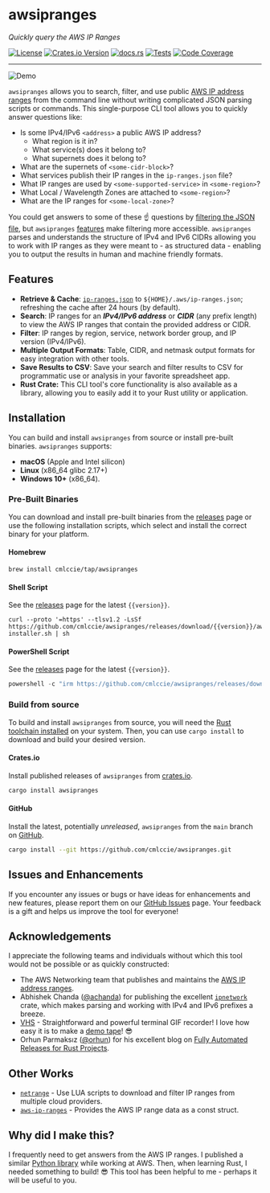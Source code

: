 # awsipranges

_Quickly query the AWS IP Ranges_

[![License](https://img.shields.io/badge/license-BSD%E2%80%932%E2%80%93Clause%E2%80%93Patent-blue)](https://opensource.org/license/bsdpluspatent)
[![Crates.io Version](https://img.shields.io/crates/v/awsipranges)](https://crates.io/crates/awsipranges)
[![docs.rs](https://img.shields.io/docsrs/awsipranges)](https://docs.rs/awsipranges/latest/awsipranges/)
[![Tests](https://github.com/cmlccie/awsipranges/actions/workflows/tests.yml/badge.svg?branch=main)](https://github.com/cmlccie/awsipranges/actions/workflows/tests.yml)
[![Code Coverage](https://codecov.io/gh/cmlccie/awsipranges/graph/badge.svg?token=2NS0NOYQ0Y)](https://codecov.io/gh/cmlccie/awsipranges)

---

![Demo](https://vhs.charm.sh/vhs-10iTXUYl2aeKdyYoMvI6C0.gif)

`awsipranges` allows you to search, filter, and use public [AWS IP address ranges](https://docs.aws.amazon.com/vpc/latest/userguide/aws-ip-ranges.html) from the command line without writing complicated JSON parsing scripts or commands. This single-purpose CLI tool allows you to quickly answer questions like:

- Is some IPv4/IPv6 `<address>` a public AWS IP address?
  - What region is it in?
  - What service(s) does it belong to?
  - What supernets does it belong to?
- What are the supernets of `<some-cidr-block>`?
- What services publish their IP ranges in the `ip-ranges.json` file?
- What IP ranges are used by `<some-supported-service>` in `<some-region>`?
- What Local / Wavelength Zones are attached to `<some-region>`?
- What are the IP ranges for `<some-local-zone>`?

You could get answers to some of these ☝️ questions by [filtering the JSON file](https://docs.aws.amazon.com/vpc/latest/userguide/aws-ip-work-with.html#filter-json-file), but `awsipranges` [features](#features) make filtering more accessible. `awsipranges` parses and understands the structure of IPv4 and IPv6 CIDRs allowing you to work with IP ranges as they were meant to - as structured data - enabling you to output the results in human and machine friendly formats.

## Features

- **Retrieve & Cache**: [`ip-ranges.json`](https://ip-ranges.amazonaws.com/ip-ranges.json) to `${HOME}/.aws/ip-ranges.json`; refreshing the cache after 24 hours (by default).
- **Search**: IP ranges for an _**IPv4/IPv6 address**_ or _**CIDR**_ (any prefix length) to view the AWS IP ranges that contain the provided address or CIDR.
- **Filter**: IP ranges by region, service, network border group, and IP version (IPv4/IPv6).
- **Multiple Output Formats**: Table, CIDR, and netmask output formats for easy integration with other tools.
- **Save Results to CSV**: Save your search and filter results to CSV for programmatic use or analysis in your favorite spreadsheet app.
- **Rust Crate:** This CLI tool's core functionality is also available as a library, allowing you to easily add it to your Rust utility or application.

## Installation

You can build and install `awsipranges` from source or install pre-built binaries. `awsipranges` supports:

- **macOS** (Apple and Intel silicon)
- **Linux** (x86_64 glibc 2.17+)
- **Windows 10+** (x86_64).

### Pre-Built Binaries

You can download and install pre-built binaries from the [releases](https://github.com/cmlccie/awsipranges/releases/) page or use the following installation scripts, which select and install the correct binary for your platform.

#### Homebrew

```Shell
brew install cmlccie/tap/awsipranges
```

#### Shell Script

See the [releases](https://github.com/cmlccie/awsipranges/releases/) page for the latest `{{version}}`.

```Shell
curl --proto '=https' --tlsv1.2 -LsSf https://github.com/cmlccie/awsipranges/releases/download/{{version}}/awsipranges-installer.sh | sh
```

#### PowerShell Script

See the [releases](https://github.com/cmlccie/awsipranges/releases/) page for the latest `{{version}}`.

```PowerShell
powershell -c "irm https://github.com/cmlccie/awsipranges/releases/download/{{version}}/awsipranges-installer.ps1 | iex"
```

### Build from source

To build and install `awsipranges` from source, you will need the [Rust toolchain installed](https://www.rust-lang.org/tools/install) on your system. Then, you can use `cargo install` to download and build your desired version.

#### Crates.io

Install published releases of `awsipranges` from [crates.io](https://crates.io/crates/awsipranges/).

```bash
cargo install awsipranges
```

#### GitHub

Install the latest, potentially _unreleased_, `awsipranges` from the `main` branch on [GitHub](https://crates.io/crates/awsipranges/).

```bash
cargo install --git https://github.com/cmlccie/awsipranges.git
```

## Issues and Enhancements

If you encounter any issues or bugs or have ideas for enhancements and new features, please report them on our [GitHub Issues](https://github.com/cmlccie/awsipranges/issues) page. Your feedback is a gift and helps us improve the tool for everyone!

## Acknowledgements

I appreciate the following teams and individuals without which this tool would not be possible or as quickly constructed:

- The AWS Networking team that publishes and maintains the [AWS IP address ranges](https://docs.aws.amazon.com/vpc/latest/userguide/aws-ip-ranges.html).
- Abhishek Chanda ([@achanda](https://www.github.com/achanda)) for publishing the excellent [`ipnetwork`](https://crates.io/crates/ipnetwork) crate, which makes parsing and working with IPv4 and IPv6 prefixes a breeze.
- [VHS](https://github.com/charmbracelet/vhs) - Straightforward and powerful terminal GIF recorder! I love how easy it is to make a [demo tape](https://github.com/cmlccie/awsipranges/blob/main/demo/demo.tape)! 😎
- Orhun Parmaksız ([@orhun](https://github.com/orhun)) for his excellent blog on [Fully Automated Releases for Rust Projects](https://blog.orhun.dev/automated-rust-releases/).

## Other Works

- [`netrange`](https://crates.io/crates/netrange) - Use LUA scripts to download and filter IP ranges from multiple cloud providers.
- [`aws-ip-ranges`](https://crates.io/crates/aws-ip-ranges) - Provides the AWS IP range data as a const struct.

## Why did I make this?

I frequently need to get answers from the AWS IP ranges. I published a similar [Python library](https://github.com/aws-samples/awsipranges) while working at AWS. Then, when learning Rust, I needed something to build! 😎 This tool has been helpful to me - perhaps it will be useful to you.
